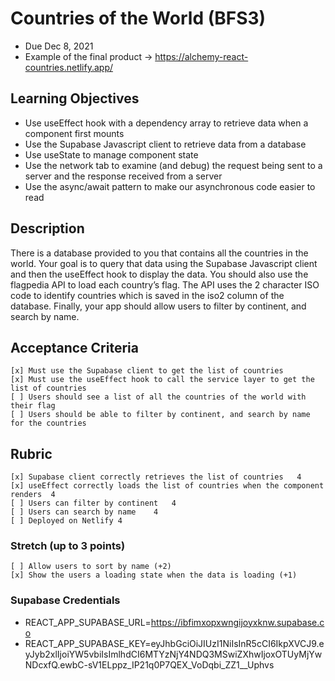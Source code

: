 # Countries of the World (BFS3)
- Due Dec 8, 2021
- Example of the final product -> https://alchemy-react-countries.netlify.app/

## Learning Objectives
- Use useEffect hook with a dependency array to retrieve data when a component first mounts
- Use the Supabase Javascript client to retrieve data from a database
- Use useState to manage component state
- Use the network tab to examine (and debug) the request being sent to a server and the response received from a server
- Use the async/await pattern to make our asynchronous code easier to read

## Description
There is a database provided to you that contains all the countries in the world. Your goal is to query that data using the Supabase Javascript client and then the useEffect hook to display the data. You should also use the flagpedia API to load each country’s flag. The API uses the 2 character ISO code to identify countries which is saved in the iso2 column of the database. Finally, your app should allow users to filter by continent, and search by name.

## Acceptance Criteria
    [x] Must use the Supabase client to get the list of countries
    [x] Must use the useEffect hook to call the service layer to get the list of countries
    [ ] Users should see a list of all the countries of the world with their flag
    [ ] Users should be able to filter by continent, and search by name for the countries

## Rubric
    [x] Supabase client correctly retrieves the list of countries	4
    [x] useEffect correctly loads the list of countries when the component renders	4
    [ ] Users can filter by continent	4
    [ ] Users can search by name	4
    [ ] Deployed on Netlify	4

### Stretch (up to 3 points)
    [ ] Allow users to sort by name (+2) 
    [x] Show the users a loading state when the data is loading (+1)

### Supabase Credentials
- REACT_APP_SUPABASE_URL=https://ibfimxopxwngijoyxknw.supabase.co
- REACT_APP_SUPABASE_KEY=eyJhbGciOiJIUzI1NiIsInR5cCI6IkpXVCJ9.eyJyb2xlIjoiYW5vbiIsImlhdCI6MTYzNjY4NDQ3MSwiZXhwIjoxOTUyMjYwNDcxfQ.ewbC-sV1ELppz_IP21q0P7QEX_VoDqbi_ZZ1__Uphvs